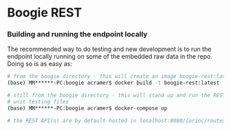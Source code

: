 # Boogie REST

### Building and running the endpoint locally

The recommended way to do testing and new development is to run the endpoint locally running on some of the embedded raw data in the
repo. Doing so is as easy as:

```bash
# from the boogie directory - this will create an image boogie-rest:latest which is referenced in the docker-compose file
(base) MM******-PC:boogie acramer$ docker build -t boogie-rest:latest --build-arg MAVEN_USER=<codev-user> --build-arg MAVEN_PASSWORD=<codev-password> .

# still from the boogie directory - this will stand up and run the REST API which has bind-mounted into it some of our local 
# unit testing files 
(base) MM******-PC:boogie acramer$ docker-compose up

# the REST API(s) are by default hosted in localhost:8080/{arinc/routes} - or go to swagger at localhost:8080/swagger
```
